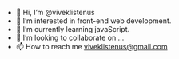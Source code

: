 - 👋 Hi, I’m @viveklistenus
- 👀 I’m interested in front-end web development.
- 🌱 I’m currently learning javaScript.
- 💞️ I’m looking to collaborate on ...
- 📫 How to reach me viveklistenus@gmail.com

<!---
viveklistenus/viveklistenus is a ✨ special ✨ repository because its `README.md` (this file) appears on your GitHub profile.
You can click the Preview link to take a look at your changes.
--->

